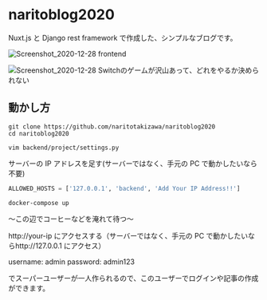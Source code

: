 # naritoblog2020

Nuxt.js と Django rest framework で作成した、シンプルなブログです。

![Screenshot_2020-12-28 frontend](https://user-images.githubusercontent.com/28292340/103190121-f135b580-4912-11eb-9f86-7ca6fda6233f.png)


![Screenshot_2020-12-28 Switchのゲームが沢山あって、どれをやるか決められない](https://user-images.githubusercontent.com/28292340/103190127-f5fa6980-4912-11eb-992f-f3672558082f.png)


## 動かし方

```
git clone https://github.com/naritotakizawa/naritoblog2020
cd naritoblog2020
```

```
vim backend/project/settings.py
```

サーバーの IP アドレスを足す(サーバーではなく、手元の PC で動かしたいなら不要)

```python
ALLOWED_HOSTS = ['127.0.0.1', 'backend', 'Add Your IP Address!!']
```

```
docker-compose up
```

〜この辺でコーヒーなどを淹れて待つ〜

http://your-ip にアクセスする（サーバーではなく、手元の PC で動かしたいならhttp://127.0.0.1 にアクセス）

username: admin
password: admin123

でスーパーユーザーが一人作られるので、このユーザーでログインや記事の作成ができます。
